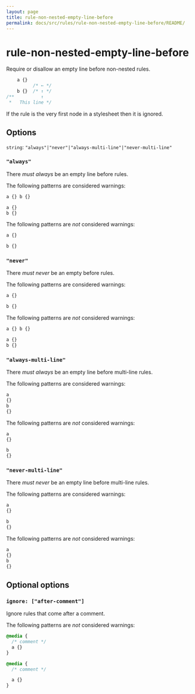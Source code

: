 ```yaml
---
layout: page
title: rule-non-nested-empty-line-before
permalink: docs/src/rules/rule-non-nested-empty-line-before/README/
---
```


# rule-non-nested-empty-line-before

Require or disallow an empty line before non-nested rules.

```css
    a {}
          /* ← */
    b {}  /* ↑ */
/**          ↑
 *   This line */
```

If the rule is the very first node in a stylesheet then it is ignored.

## Options

`string`: `"always"|"never"|"always-multi-line"|"never-multi-line"`

### `"always"`

There *must always* be an empty line before rules.

The following patterns are considered warnings:

```css
a {} b {}
```

```css
a {}
b {}
```

The following patterns are *not* considered warnings:

```css
a {}

b {}
```

### `"never"`

There *must never* be an empty before rules.

The following patterns are considered warnings:

```css
a {}

b {}
```

The following patterns are *not* considered warnings:

```css
a {} b {}
```

```css
a {}
b {}
```

### `"always-multi-line"`

There *must always* be an empty line before multi-line rules.

The following patterns are considered warnings:

```css
a
{}
b
{}
```

The following patterns are *not* considered warnings:

```css
a
{}

b
{}
```

### `"never-multi-line"`

There *must never* be an empty line before multi-line rules.

The following patterns are considered warnings:

```css
a
{}

b
{}
```

The following patterns are *not* considered warnings:

```css
a
{}
b
{}
```

## Optional options

### `ignore: ["after-comment"]`

Ignore rules that come after a comment.

The following patterns are *not* considered warnings:

```css
@media {
  /* comment */
  a {}
}
```

```css
@media {
  /* comment */

  a {}
}
```
